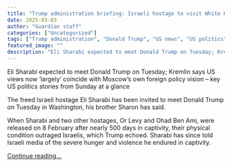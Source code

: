 ```yaml
---
title: "Trump administration briefing: Israeli hostage to visit White House; Russia admires US foreign policy"
date: 2025-03-03
author: "Guardian staff"
categories: ["Uncategorized"]
tags: ["Trump administration", "Donald Trump", "US news", "US politics"]
featured_image: ""
description: "Eli Sharabi expected to meet Donald Trump on Tuesday; Kremlin says US views now ‘largely’ coincide with Moscow’s own foreign policy vision – key US politics sto..."
---
```


Eli Sharabi expected to meet Donald Trump on Tuesday; Kremlin says US views now ‘largely’ coincide with Moscow’s own foreign policy vision – key US politics stories from Sunday at a glance

The freed Israeli hostage Eli Sharabi has been invited to meet Donald Trump on Tuesday in Washington, his brother Sharon has said.

When Sharabi and two other hostages, Or Levy and Ohad Ben Ami, were released on 8 February after nearly 500 days in captivity, their physical condition outraged Israelis, which Trump echoed. Sharabi has since told Israeli media of the severe hunger and violence he endured in captivity.

[Continue reading...](https://www.theguardian.com/us-news/2025/mar/03/trump-administration-briefing-new-updates-zelenskyy-ukraine-russia-putin)
